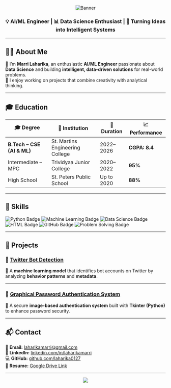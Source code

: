 <!-- HEADER BANNER -->
<p align="center">
  <img src="https://capsule-render.vercel.app/api?type=waving&color=0:4F46E5,100:9333EA&height=200&section=header&text=Marri%20Laharika%20Portfolio&fontSize=40&fontColor=ffffff&animation=fadeIn" alt="Banner"/>
</p>

<h3 align="center">💡 AI/ML Engineer | 📊 Data Science Enthusiast | 🚀 Turning Ideas into Intelligent Systems</h3>

---

## 👩‍💻 About Me
🎯 I’m **Marri Laharika**, an enthusiastic **AI/ML Engineer** passionate about **Data Science** and building **intelligent, data-driven solutions** for real-world problems.  
💬 I enjoy working on projects that combine creativity with analytical thinking.

---

## 🎓 Education

| 🎓 Degree                     | 🏫 Institution                    | 📅 Duration | 📈 Performance |
|------------------------------|------------------------------------|-------------|----------------|
| **B.Tech – CSE (AI & ML)**   | St. Martins Engineering College    | 2022–2026   | **CGPA: 8.4**  |
| Intermediate – MPC           | Trividyaa Junior College           | 2020–2022   | **95%**        |
| High School                  | St. Peters Public School           | Up to 2020  | **88%**        |

---

## 💼 Skills

<p>
  <img src="https://img.shields.io/badge/Python-3776AB?style=for-the-badge&logo=python&logoColor=white" alt="Python Badge" />
  <img src="https://img.shields.io/badge/Machine%20Learning-102230?style=for-the-badge&logo=scikit-learn" alt="Machine Learning Badge" />
  <img src="https://img.shields.io/badge/Data%20Science-1E90FF?style=for-the-badge&logo=pandas" alt="Data Science Badge" />
  <img src="https://img.shields.io/badge/HTML-E34F26?style=for-the-badge&logo=html5&logoColor=white" alt="HTML Badge" />
  <img src="https://img.shields.io/badge/GitHub-181717?style=for-the-badge&logo=github" alt="GitHub Badge" />
  <img src="https://img.shields.io/badge/Problem%20Solving-FFD700?style=for-the-badge&logo=hackerrank" alt="Problem Solving Badge" />
</p>

---

## 🚀 Projects

### 🔗 [Twitter Bot Detection](https://github.com/laharika0127/detecting-twitter-bots)
📌 A **machine learning model** that identifies bot accounts on Twitter by analyzing **behavior patterns** and **metadata**.

---

### 🔐 [Graphical Password Authentication System](https://github.com/laharika0127/graphical-password-authentication)
📌 A secure **image-based authentication system** built with **Tkinter (Python)** to enhance password security.

---

## 📬 Contact

📧 **Email:** [laharikamarri@gmail.com](mailto:laharikamarri@gmail.com)  
🔗 **LinkedIn:** [linkedin.com/in/laharikamarri](https://www.linkedin.com/in/laharikamarri/)  
💻 **GitHub:** [github.com/laharika0127](https://github.com/laharika0127)  
📄 **Resume:** [Google Drive Link](https://drive.google.com/file/d/16Vh_1Utb96JZwlknwgifKvluuLgx3Gg7/view)  

---

<p align="center">
  <img src="https://capsule-render.vercel.app/api?type=waving&color=0:9333EA,100:4F46E5&height=100&section=footer"/>
</p>
